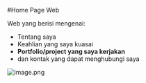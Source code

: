 #Home Page Web

Web yang berisi mengenai:
 * Tentang saya
 * Keahlian yang saya kuasai
 * **Portfolio/project yang saya kerjakan**
 * dan kontak yang dapat menghubungi saya

![image.png]( {https://mhdky.github.io/muhammad-rizki-web-portfolio/public/img/muhammad-rizki-portfolio-detail.png} )

